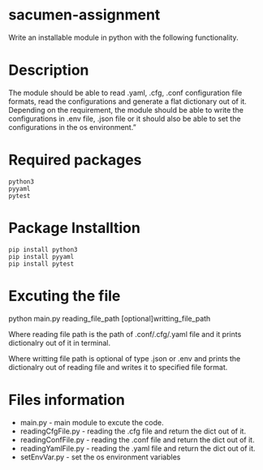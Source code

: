 # sacumen-assignment
Write an installable module in python with the following functionality.

# Description 
The module should be able to read .yaml, .cfg, .conf configuration file formats, read the configurations and generate a flat dictionary out of it.
Depending on the requirement, the module should be able to write the configurations in .env file, .json file or it should also be able to set the configurations in the os environment.”

# Required packages 
```
python3
pyyaml
pytest
```

# Package Installtion 
```
pip install python3
pip install pyyaml
pip install pytest
```

# Excuting the file 
python main.py reading_file_path [optional]writting_file_path

Where reading file path is the path of .conf/.cfg/.yaml file and it prints dictionalry out of it in terminal. 

Where writting file path is optional of type .json or .env and prints the dictionalry out of reading file and writes it to specified file format.

# Files information 
- main.py - main module to excute the code.
- readingCfgFile.py - reading the .cfg file and return the dict out of it.
- readingConfFile.py - reading the .conf file and return the dict out of it.
- readingYamlFile.py - reading the .yaml file and return the dict out of it.
- setEnvVar.py - set the os environment variables

